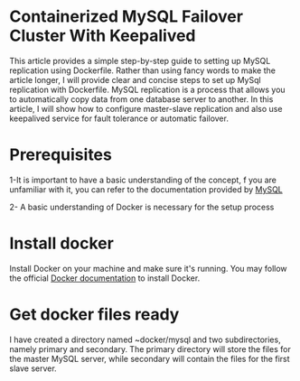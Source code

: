 # Containerized MySQL Failover Cluster With Keepalived
This article provides a simple step-by-step guide to setting up MySQL replication using Dockerfile. Rather than using fancy words to make the article longer, I will provide clear and concise steps to set up MySql replication with Dockerfile.
MySQL replication is a process that allows you to automatically copy data from one database server to another.
In this article, I will show how to configure master-slave replication and also use keepalived service for fault tolerance or automatic failover.

# Prerequisites
  1-It is important to have a basic understanding of the concept, f you are unfamiliar with it, you can refer to the documentation provided by [MySQL](https://dev.mysql.com/doc/refman/8.0/en/replication.html)
  
  2- A basic understanding of Docker is necessary for the setup process
# Install docker
Install Docker on your machine and make sure it's running. You may follow the official [Docker documentation](https://docs.docker.com/engine/install/ubuntu/) to install Docker.
# Get docker files ready
I have created a directory named ~docker/mysql and two subdirectories, namely primary and secondary. The primary directory will store the files for the master MySQL server, while secondary will contain the files for the first slave server.

